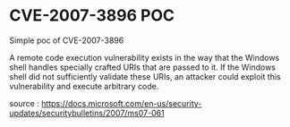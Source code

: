 # CVE-2007-3896 POC

Simple poc of CVE-2007-3896

A remote code execution vulnerability exists in the way that the Windows shell handles specially crafted URIs that are passed to it. If the Windows shell did not sufficiently validate these URIs, an attacker could exploit this vulnerability and execute arbitrary code.

source : https://docs.microsoft.com/en-us/security-updates/securitybulletins/2007/ms07-061
